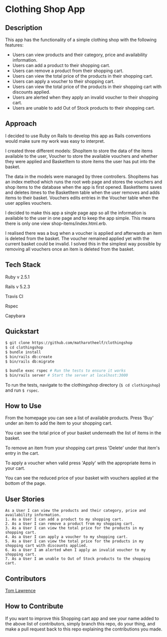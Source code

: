 # Clothing Shop App

## Description

This app has the functionality of a simple clothing shop with the following features:
*  Users can view products and their category, price and availability information.
*  Users can add a product to their shopping cart.
*  Users can remove a product from their shopping cart.
*  Users can view the total price of the products in their shopping cart.
*  Users can apply a voucher to their shopping cart.
*  Users can view the total price of the products in their shopping cart with discounts applied.
*  Users are alerted when they apply an invalid voucher to their shopping cart.
*  Users are unable to add Out of Stock products to their shopping cart.

## Approach

I decided to use Ruby on Rails to develop this app as Rails conventions would make sure my work was easy to interpret.

I created three different models: ShopItem to store the data of the items available to the user, Voucher to store the available vouchers and whether they were applied and BasketItem to store items the user has put into the basket. 

The data in the models were managed by three controllers. ShopItems has an index method which runs the root web page and stores the vouchers and shop items to the database when the app is first opened. BasketItems saves and deletes itmes to the BasketItem table when the user removes and adds items to their basket. Vouchers edits entries in the Voucher table when the user applies vouchers.

I decided to make this app a single page app so all the information is available to the user in one page and to keep the app simple. This means there is only one view shop-items/index.html.erb.

I realised there was a bug when a voucher is applied and afterwards an item is deleted from the basket. The voucher remained applied yet with the current basket could be invalid. I solved this in the simplest way possible by removing all vouchers once an item is deleted from the basket. 

## Tech Stack
Ruby v 2.5.1

Rails v 5.2.3 

Travis CI  

Rspec  

Capybara

## Quickstart

```bash
$ git clone https://github.com/matharotheelf/clothingshop
$ cd clothingshop
$ bundle install
$ bin/rails db:create
$ bin/rails db:migrate

$ bundle exec rspec # Run the tests to ensure it works
$ bin/rails server # Start the server at localhost:3000
```
To run the tests, navigate to the clothingshop directory (`$ cd clothingshop`) and run `$ rspec`.

## How to Use

From the homepage you can see a list of available products. Press 'Buy' under an item to add the item to your shopping cart.

You can see the total price of your basket underneath the list of items in the basket.

To remove an item from your shopping cart press 'Delete' under that item's entry in the cart.

To apply a voucher when valid press 'Apply' with the appropriate items in your cart.

You can see the reduced price of your basket with vouchers applied at the bottom of the page.

## User Stories
```
As a User I can view the products and their category, price and availability information.
1. As a User I can add a product to my shopping cart.
2. As a User I can remove a product from my shopping cart.
3. As a User I can view the total price for the products in my shopping cart.
4. As a User I can apply a voucher to my shopping cart.
5. As a User I can view the total price for the products in my shopping cart with discounts applied.
6. As a User I am alerted when I apply an invalid voucher to my shopping cart.
7. As a User I am unable to Out of Stock products to the shopping cart.
```

## Contributors
 
[Tom Lawrence](https://github.com/matharotheelf)  
 
## How to Contribute

If you want to improve this Shopping cart app and see your name added to the above list of contributors, simply branch this repo, do your thing, and make a pull request back to this repo explaining the contributions you made.

